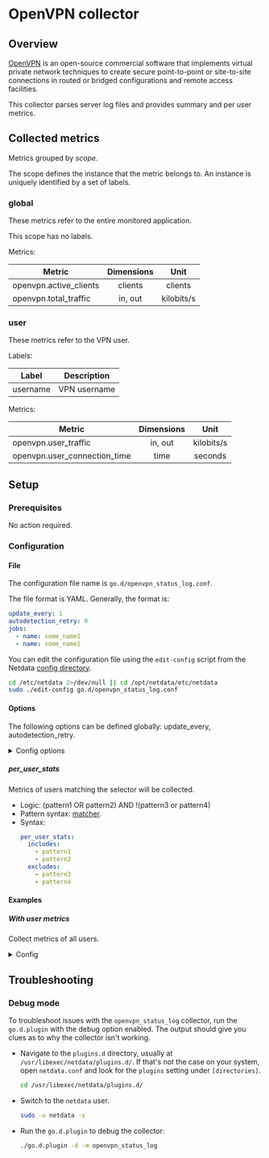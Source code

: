 # OpenVPN collector

## Overview

[OpenVPN](https://openvpn.net/) is an open-source commercial software that implements virtual private network
techniques to create secure point-to-point or site-to-site connections in routed or bridged configurations and remote
access facilities.

This collector parses server log files and provides summary and per user metrics.

## Collected metrics

Metrics grouped by *scope*.

The scope defines the instance that the metric belongs to. An instance is uniquely identified by a set of labels.

### global

These metrics refer to the entire monitored application.

This scope has no labels.

Metrics:

| Metric                 | Dimensions |    Unit    |
|------------------------|:----------:|:----------:|
| openvpn.active_clients |  clients   |  clients   |
| openvpn.total_traffic  |  in, out   | kilobits/s |

### user

These metrics refer to the VPN user.

Labels:

| Label    | Description  |
|----------|--------------|
| username | VPN username |

Metrics:

| Metric                       | Dimensions |    Unit    |
|------------------------------|:----------:|:----------:|
| openvpn.user_traffic         |  in, out   | kilobits/s |
| openvpn.user_connection_time |    time    |  seconds   |

## Setup

### Prerequisites

No action required.

### Configuration

#### File

The configuration file name is `go.d/openvpn_status_log.conf`.

The file format is YAML. Generally, the format is:

```yaml
update_every: 1
autodetection_retry: 0
jobs:
  - name: some_name1
  - name: some_name1
```

You can edit the configuration file using the `edit-config` script from the
Netdata [config directory](https://github.com/netdata/netdata/blob/master/docs/configure/nodes.md#the-netdata-config-directory).

```bash
cd /etc/netdata 2>/dev/null || cd /opt/netdata/etc/netdata
sudo ./edit-config go.d/openvpn_status_log.conf
```

#### Options

The following options can be defined globally: update_every, autodetection_retry.

<details>
<summary>Config options</summary>

|        Name         | Description                                                        |           Default           | Required |
|:-------------------:|--------------------------------------------------------------------|:---------------------------:|:--------:|
|    update_every     | Data collection frequency.                                         |              1              |          |
| autodetection_retry | Re-check interval in seconds. Zero means not to schedule re-check. |              0              |          |
|      log_path       | Path to status log.                                                | /var/log/openvpn/status.log |   yes    |
|   per_user_stats    | User selector. Determines which user metrics will be collected.    |                             |          |

</details>

##### per_user_stats

Metrics of users matching the selector will be collected.

- Logic: (pattern1 OR pattern2) AND !(pattern3 or pattern4)
- Pattern syntax: [matcher](https://github.com/netdata/go.d.plugin/tree/master/pkg/matcher#supported-format).
- Syntax:
  ```yaml
  per_user_stats:
    includes:
      - pattern1
      - pattern2
    excludes:
      - pattern3
      - pattern4
  ```

#### Examples

##### With user metrics

Collect metrics of all users.
<details>
<summary>Config</summary>

```yaml
jobs:
  - name: local
    per_user_stats:
      includes:
        - "* *"
```

</details>

## Troubleshooting

### Debug mode

To troubleshoot issues with the `openvpn_status_log` collector, run the `go.d.plugin` with the debug option enabled.
The output should give you clues as to why the collector isn't working.

- Navigate to the `plugins.d` directory, usually at `/usr/libexec/netdata/plugins.d/`. If that's not the case on
  your system, open `netdata.conf` and look for the `plugins` setting under `[directories]`.

  ```bash
  cd /usr/libexec/netdata/plugins.d/
  ```

- Switch to the `netdata` user.

  ```bash
  sudo -u netdata -s
  ```

- Run the `go.d.plugin` to debug the collector:

  ```bash
  ./go.d.plugin -d -m openvpn_status_log
  ```

